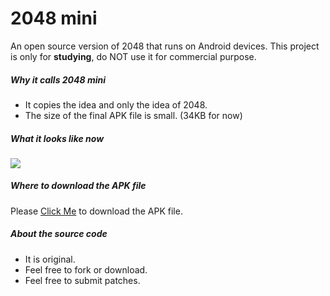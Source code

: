 2048 mini
====

An open source version of 2048 that runs on Android devices. This project is only for **studying**, do NOT use it for commercial purpose.
##### Why it calls 2048 mini
* It copies the idea and only the idea of 2048.
* The size of the final APK file is small. (34KB for now)


##### What it looks like now
![](https://github.com/DailyEfforts/repo/blob/master/2048_mini.gif)

##### Where to download the APK file
Please [Click Me](https://github.com/DailyEfforts/repo/blob/master/2048_mini.apk?raw=true) to download the APK file.

##### About the source code
* It is original.
* Feel free to fork or download.
* Feel free to submit patches.
